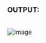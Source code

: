 ### OUTPUT:
<br>![image](https://user-images.githubusercontent.com/68191677/125507670-bcd6e773-7a51-4f41-904a-560012325194.png)
</br>
